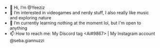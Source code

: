 - 👋 Hi, I’m @Yeeziz
- 👀 I’m interested in videogames and nerdy stuff, I also really like music and exploring nature
- 🌱 I’m currently learning nothing at the moment lol, but I'm open to anything
- 📫 How to reach me: My Discord tag <Ai#9867> | My Instagram account @seba.giannuzzi

<!---
Yeeziz/Yeeziz is a ✨ special ✨ repository because its `README.md` (this file) appears on your GitHub profile.
You can click the Preview link to take a look at your changes.
--->
